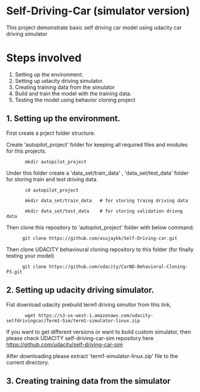 # Self-Driving-Car (simulator version)
This project demonstrate basic self driving car model using udacity car driving simulator

# Steps involved
  1. Setting up the environment. 
  2. Setting up udacity driving simulator.
  3. Creating training data from the simulator
  4. Build and train the model with the training data.
  5. Testing the model using behavior cloning project
  
## 1. Setting up the environment.
   First create a prject folder structure.   
   
   Create 'autopilot_project' folder for keeping all required files and modules for this projects.
           
           mkdir autopilot_project 
   Under this folder create a 'data_set/train_data' , 'data_set/test_data'  folder for storing train and test driving data. 
           
           cd autopilot_project  
           
           mkdir data_set/train_data   # for storing traing driving data 
           
           mkdir data_set/test_data    # for storing validation drivng data  
          
   Then clone this repository to 'autopilot_project' folder with below command.  
    
          git clone https://github.com/asujaykk/Self-Driving-car.git 
    
   Then clone UDACITY behavioural cloning repository to this folder (for finally testing your model)   
          
          git clone https://github.com/udacity/CarND-Behavioral-Cloning-P3.git 
    
## 2. Setting up udacity driving simulator.    
   
   Fist download udacity prebuild term1 driving simultor from this link, 
   
           wget https://s3-us-west-1.amazonaws.com/udacity-selfdrivingcar/Term1-Sim/term1-simulator-linux.zip
           
   If you want to get different versions or want to build custom simulator, then please check UDACITY self-driving-car-sim repository here https://github.com/udacity/self-driving-car-sim
   
   After downloading please extract 'term1-simulator-linux.zip' file to the current directory.
   
##  3. Creating training data from the simulator
   
   
